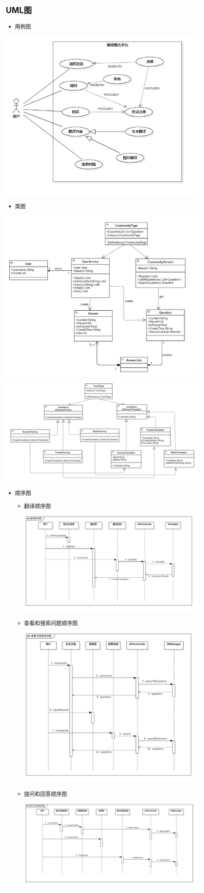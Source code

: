 ## UML图
+ 用例图

![用例图](/pics/用例图.png)

+ 类图

![翻译类图](/pics/类图1.png)

![社区类图](/pics/类图2.png)

+ 顺序图

  - 翻译顺序图

    ![翻译顺序图](/pics/翻译顺序图.png)

  - 查看和搜索问题顺序图

    ![查看和搜索问题顺序图](/pics/查看与搜索顺序图.png)

  - 提问和回答顺序图

    ![提问和回答顺序图](/pics/提问与回答顺序图.png)
